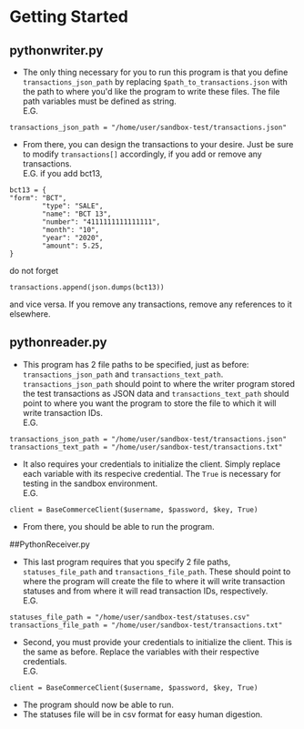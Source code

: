 # Getting Started
## pythonwriter.py
* The only thing necessary for you to run this program is that you define `transactions_json_path` by replacing `$path_to_transactions.json` with the path to where you'd like the program to write these files. The file path variables must be defined as string.   
E.G.
```
transactions_json_path = "/home/user/sandbox-test/transactions.json"
```
* From there, you can design the transactions to your desire. Just be sure to modify `transactions[]` accordingly, if you add or remove any transactions.   
E.G. if you add bct13,
```
bct13 = {
"form": "BCT",
        "type": "SALE",
        "name": "BCT 13",
        "number": "4111111111111111",
        "month": "10",
        "year": "2020",
        "amount": 5.25,
}
```
do not forget
```
transactions.append(json.dumps(bct13))
```
and vice versa. If you remove any transactions, remove any references to it elsewhere.

## pythonreader.py
* This program has 2 file paths to be specified, just as before: `transactions_json_path` and `transactions_text_path`. `transactions_json_path` should point to where the writer program stored the test transactions as JSON data and `transactions_text_path` should point to where you want the program to store the file to which it will write transaction IDs.     
E.G.
```
transactions_json_path = "/home/user/sandbox-test/transactions.json"
transactions_text_path = "/home/user/sandbox-test/transactions.txt"
```
* It also requires your credentials to initialize the client. Simply replace each variable with its respecive credential. The `True` is necessary for testing in the sandbox environment.     
E.G. 
```
client = BaseCommerceClient($username, $password, $key, True)
```
* From there, you should be able to run the program. 

##PythonReceiver.py
* This last program requires that you specify 2 file paths, `statuses_file_path` and `transactions_file_path`. These should point to where the program will create the file to where it will write transaction statuses and from where it will read transaction IDs, respectively.    
E.G.
```
statuses_file_path = "/home/user/sandbox-test/statuses.csv"
transactions_file_path = "/home/user/sandbox-test/transactions.txt"
```
* Second, you must provide your credentials to initialize the client. This is the same as before. Replace the variables with their respective credentials.   
E.G.
```
client = BaseCommerceClient($username, $password, $key, True)
```
* The program should now be able to run.
* The statuses file will be in csv format for easy human digestion. 

